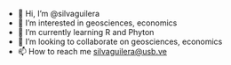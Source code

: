 - 👋 Hi, I’m @silvaguilera
- 👀 I’m interested in geosciences, economics
- 🌱 I’m currently learning R and Phyton
- 💞️ I’m looking to collaborate on geosciences, economics
- 📫 How to reach me silvaguilera@usb.ve


<!---
silvaguilera/silvaguilera is a ✨ special ✨ repository because its `README.md` (this file) appears on your GitHub profile.
You can click the Preview link to take a look at your changes.
--->

